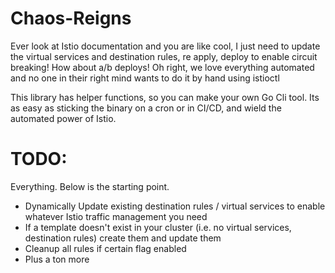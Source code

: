 # Chaos-Reigns

Ever look at Istio documentation and you are like cool, I just need to update the virtual services and destination rules, re apply, deploy to enable circuit breaking!  How about a/b deploys! Oh right, we love everything automated and no one in their right mind wants to do it by hand using istioctl  

This library has helper functions, so you can make your own Go Cli tool.  Its as easy as sticking the binary on a cron or in CI/CD, and wield the automated power of Istio.  

# TODO:
Everything.  Below is the starting point.
- Dynamically Update existing destination rules / virtual services to enable whatever Istio traffic management you need
- If a template doesn't exist in your cluster (i.e. no virtual services, destination rules) create them and update them
- Cleanup all rules if certain flag enabled
- Plus a ton more
